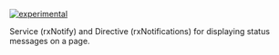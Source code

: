 [![experimental](//badges.github.io/stability-badges/dist/experimental.svg)](http://github.com/badges/stability-badges)

Service (rxNotify) and Directive (rxNotifications) for displaying status messages on a page.

